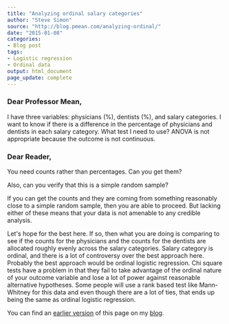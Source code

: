 ```yaml
---
title: "Analyzing ordinal salary categories"
author: "Steve Simon"
source: "http://blog.pmean.com/analyzing-ordinal/"
date: "2015-01-08"
categories: 
- Blog post
tags:
- Logistic regression
- Ordinal data
output: html_document
page_update: complete
---
```


### Dear Professor Mean,

I have three variables: physicians (%), dentists (%), and salary categories. I want to know if there is a difference in the percentage of physicians and dentists in each salary category. What test I need to use? ANOVA is not appropriate because the outcome is not continuous.

<!---More--->

### Dear Reader,

You need counts rather than percentages. Can you get them?

Also, can you verify that this is a simple random sample?

If you can get the counts and they are coming from something reasonably close to a simple random sample, then you are able to proceed. But lacking either of these means that your data is not amenable to any credible analysis.

Let's hope for the best here. If so, then what you are doing is comparing to see if the counts for the physicians and the counts for the dentists are allocated roughly evenly across the salary categories. Salary category is ordinal, and there is a lot of controversy over the best approach here. Probably the best approach would be ordinal logistic regression. Chi square tests have a problem in that they fail to take advantage of the ordinal nature of your outcome variable and lose a lot of power against reasonable alternative hypotheses. Some people will use a rank based test like Mann-Whitney for this data and even though there are a lot of ties, that ends up being the same as ordinal logistic regression.

You can find an [earlier version][sim1] of this page on my [blog][sim2].

[sim1]: http://blog.pmean.com/analyzing-ordinal/
[sim2]: http://blog.pmean.com



